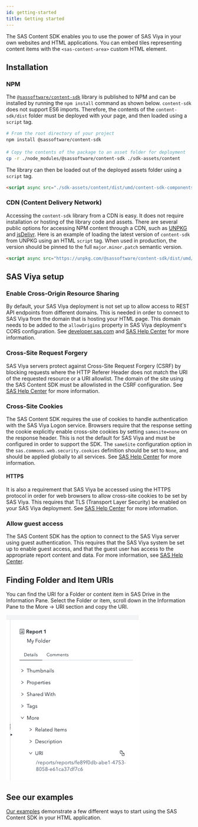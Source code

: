 ```yaml
---
id: getting-started
title: Getting started
---
```


The SAS Content SDK enables you to use the power of SAS Viya in your own websites and HTML applications.
You can embed tiles representing content items with the `<sas-content-area>` custom HTML element.

## Installation

### NPM

The <a target="_blank" href="https://www.npmjs.com/package/@sassoftware/content-sdk">`@sassoftware/content-sdk`</a> library is published to NPM and can be installed by running the `npm install` command as shown below. `content-sdk` does not support ES6 imports. Therefore, the contents of the `content-sdk/dist` folder must be deployed with your page, and then loaded using a `script` tag.

```bash
# From the root directory of your project
npm install @sassoftware/content-sdk

# Copy the contents of the package to an asset folder for deployment
cp -r ./node_modules/@sassoftware/content-sdk ./sdk-assets/content
```

The library can then be loaded out of the deployed assets folder using a `script` tag.

```html
<script async src="./sdk-assets/content/dist/umd/content-sdk-components.js"></script>
```

### CDN (Content Delivery Network)

Accessing the `content-sdk` library from a CDN is easy. It does not require installation or
hosting of the library code and assets. There are several public options for accessing NPM content through a CDN, such
as <a target="_blank" href="https://unpkg.com/">UNPKG</a> and <a target="_blank" href="https://www.jsdelivr.com/package/npm/@sassoftware/content-sdk">jsDelivr</a>. Here is an example of loading the latest version of `content-sdk` from UNPKG
using an HTML `script` tag. When used in production, the version should be pinned to the full `major.minor.patch` semantic version.

```html
<script async src="https://unpkg.com/@sassoftware/content-sdk/dist/umd/content-sdk-components.js"></script>
```

## SAS Viya setup

### Enable Cross-Origin Resource Sharing

By default, your SAS Viya deployment is not set up to allow access to REST API endpoints from different domains. This is
needed in order to connect to SAS Viya from the domain that is hosting your HTML page. This domain needs to be added to the
`allowOrigins` property in SAS Viya deployment's CORS configuration. See
<a target="_blank" href="https://developer.sas.com/reference/cors/">developer.sas.com</a> and
<a target="_blank" href="https://go.documentation.sas.com/doc/en/sasadmincdc/v_023/calauthmdl/n1iyx40th7exrqn1ej8t12gfhm88.htm#p04ifnaixhf85in1xo7zrr2fgimf">SAS Help Center</a> for more information.

### Cross-Site Request Forgery

SAS Viya servers protect against Cross-Site Request Forgery (CSRF) by blocking requests where the HTTP Referer Header does not match the URI of the requested resource or a URI allowlist. The domain of the site using the SAS Content SDK must be allowlisted in the CSRF configuration.  See <a target="_blank" href="https://go.documentation.sas.com/doc/en/sasadmincdc/v_023/calconfigref/p1fejrlg8b007jn1krvvwzy5q7tn.htm#n0nf0wwa3p7mjhn11926x4k9gl72">SAS Help Center</a> for more information.

### Cross-Site Cookies

The SAS Content SDK requires the use of cookies to handle authentication with the SAS Viya Logon service. Browsers require that the response setting the cookie explicitly enable cross-site cookies by setting `samesite=none` on the response header. This is not the default for SAS Viya and must be configured in order to support the SDK. The `sameSite` configuration option in the `sas.commons.web.security.cookies` definition should be set to `None`, and should be applied globally to all services. See <a target="_blank" href="https://go.documentation.sas.com/doc/en/sasadmincdc/v_023/calconfigref/p1fejrlg8b007jn1krvvwzy5q7tn.htm#p0xav129qcxrytn14y2d8rnhdrlm">SAS Help Center</a> for more information.

#### HTTPS
It is also a requirement that SAS Viya be accessed using the HTTPS protocol in order for web browsers to allow cross-site cookies to be set by SAS Viya.  This requires that TLS (Transport Layer Security) be enabled on your SAS Viya deployment. See <a target="_blank" href="https://go.documentation.sas.com/doc/en/sasadmincdc/v_023/viyaov/p0i3vcgjpciz45n1of1v4vkffwbn.htm?fromDefault=#p1xrvoju01719fn1trks0xkasjk5">SAS Help Center</a> for more information.

### Allow guest access

The SAS Content SDK has the option to connect to the SAS Viya server using guest authentication. This requires that the SAS Viya system be
set up to enable guest access, and that the guest user has access to the appropriate report content and data. For more information, see 
<a target="_blank" href="https://go.documentation.sas.com/doc/en/sasadmincdc/v_023/calauthmdl/p1i1pi9jk2nkkqn1rkh3t5elvc9y.htm#n067qoyrgu1yohn19nq4ehy8o0b3">SAS Help Center</a>.

## Finding Folder and Item URIs

You can find the URI for a Folder or content item in SAS Drive in the Information Pane. Select the Folder or item, scroll down in the Information Pane to the More -> URI section and copy the URI.

![Finding folder and item URIs](assets/findUri.png)

## See our examples

<a target="_blank" href="https://github.com/sassoftware/content-sdk/tree/master/examples">Our examples</a> demonstrate a few different
ways to start using the SAS Content SDK in your HTML application.
